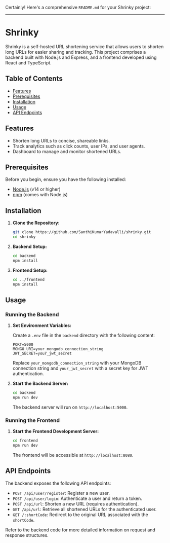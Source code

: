 Certainly! Here's a comprehensive `README.md` for your Shrinky project:

---

# Shrinky

Shrinky is a self-hosted URL shortening service that allows users to shorten long URLs for easier sharing and tracking. This project comprises a backend built with Node.js and Express, and a frontend developed using React and TypeScript.

## Table of Contents

- [Features](#features)
- [Prerequisites](#prerequisites)
- [Installation](#installation)
- [Usage](#usage)
- [API Endpoints](#api-endpoints)

## Features

- Shorten long URLs to concise, shareable links.
- Track analytics such as click counts, user IPs, and user agents.
- Dashboard to manage and monitor shortened URLs.

## Prerequisites

Before you begin, ensure you have the following installed:

- [Node.js](https://nodejs.org/) (v14 or higher)
- [npm](https://www.npmjs.com/) (comes with Node.js)

## Installation

1. **Clone the Repository:**

   ```bash
   git clone https://github.com/SanthiKumarYadavalli/shrinky.git
   cd shrinky
   ```

2. **Backend Setup:**

   ```bash
   cd backend
   npm install
   ```

3. **Frontend Setup:**

   ```bash
   cd ../frontend
   npm install
   ```

## Usage

### Running the Backend

1. **Set Environment Variables:**

   Create a `.env` file in the `backend` directory with the following content:

   ```env
   PORT=5000
   MONGO_URI=your_mongodb_connection_string
   JWT_SECRET=your_jwt_secret
   ```

   Replace `your_mongodb_connection_string` with your MongoDB connection string and `your_jwt_secret` with a secret key for JWT authentication.

2. **Start the Backend Server:**

   ```bash
   cd backend
   npm run dev
   ```

   The backend server will run on `http://localhost:5000`.

### Running the Frontend

1. **Start the Frontend Development Server:**

   ```bash
   cd frontend
   npm run dev
   ```

   The frontend will be accessible at `http://localhost:8080`.

## API Endpoints

The backend exposes the following API endpoints:

- `POST /api/user/register`: Register a new user.
- `POST /api/user/login`: Authenticate a user and return a token.
- `POST /api/url`: Shorten a new URL (requires authentication).
- `GET /api/url`: Retrieve all shortened URLs for the authenticated user.
- `GET /:shortCode`: Redirect to the original URL associated with the `shortCode`.

Refer to the backend code for more detailed information on request and response structures.
